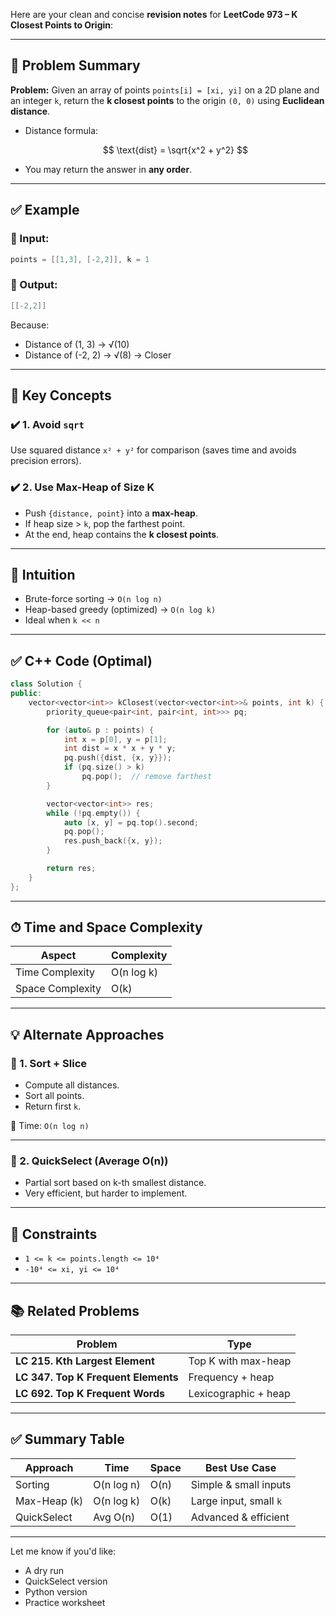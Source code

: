 Here are your clean and concise **revision notes** for **LeetCode 973 – K Closest Points to Origin**:

---

## 📘 Problem Summary

**Problem:**
Given an array of points `points[i] = [xi, yi]` on a 2D plane and an integer `k`, return the **k closest points** to the origin `(0, 0)` using **Euclidean distance**.

* Distance formula:

  $$
  \text{dist} = \sqrt{x^2 + y^2}
  $$
* You may return the answer in **any order**.

---

## ✅ Example

### 🔹 Input:

```cpp
points = [[1,3], [-2,2]], k = 1
```

### 🔹 Output:

```cpp
[[-2,2]]
```

Because:

* Distance of (1, 3) → √(10)
* Distance of (-2, 2) → √(8) → Closer

---

## 🔑 Key Concepts

### ✔️ 1. **Avoid `sqrt`**

Use squared distance `x² + y²` for comparison (saves time and avoids precision errors).

### ✔️ 2. **Use Max-Heap of Size K**

* Push `{distance, point}` into a **max-heap**.
* If heap size > `k`, pop the farthest point.
* At the end, heap contains the **k closest points**.

---

## 🧠 Intuition

* Brute-force sorting → `O(n log n)`
* Heap-based greedy (optimized) → `O(n log k)`
* Ideal when `k << n`

---

## ✅ C++ Code (Optimal)

```cpp
class Solution {
public:
    vector<vector<int>> kClosest(vector<vector<int>>& points, int k) {
        priority_queue<pair<int, pair<int, int>>> pq;

        for (auto& p : points) {
            int x = p[0], y = p[1];
            int dist = x * x + y * y;
            pq.push({dist, {x, y}});
            if (pq.size() > k)
                pq.pop();  // remove farthest
        }

        vector<vector<int>> res;
        while (!pq.empty()) {
            auto [x, y] = pq.top().second;
            pq.pop();
            res.push_back({x, y});
        }

        return res;
    }
};
```

---

## ⏱ Time and Space Complexity

| Aspect           | Complexity |
| ---------------- | ---------- |
| Time Complexity  | O(n log k) |
| Space Complexity | O(k)       |

---

## 💡 Alternate Approaches

### 🔸 1. **Sort + Slice**

* Compute all distances.
* Sort all points.
* Return first `k`.

🔹 Time: `O(n log n)`

---

### 🔸 2. **QuickSelect (Average O(n))**

* Partial sort based on k-th smallest distance.
* Very efficient, but harder to implement.

---

## 🧪 Constraints

* `1 <= k <= points.length <= 10⁴`
* `-10⁴ <= xi, yi <= 10⁴`

---

## 📚 Related Problems

| Problem                             | Type                 |
| ----------------------------------- | -------------------- |
| **LC 215. Kth Largest Element**     | Top K with max-heap  |
| **LC 347. Top K Frequent Elements** | Frequency + heap     |
| **LC 692. Top K Frequent Words**    | Lexicographic + heap |

---

## ✅ Summary Table

| Approach     | Time       | Space | Best Use Case          |
| ------------ | ---------- | ----- | ---------------------- |
| Sorting      | O(n log n) | O(n)  | Simple & small inputs  |
| Max-Heap (k) | O(n log k) | O(k)  | Large input, small `k` |
| QuickSelect  | Avg O(n)   | O(1)  | Advanced & efficient   |

---

Let me know if you'd like:

* A dry run
* QuickSelect version
* Python version
* Practice worksheet
